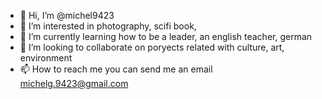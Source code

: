 - 👋 Hi, I’m @michel9423
- 👀 I’m interested in photography, scifi book,
- 🌱 I’m currently learning how to be a leader, an english teacher, german
- 💞️ I’m looking to collaborate on poryects related with culture, art, environment
- 📫 How to reach me you can send me an email michelg.9423@gmail.com

<!---
michel9423/michel9423 is a ✨ special ✨ repository because its `README.md` (this file) appears on your GitHub profile.
You can click the Preview link to take a look at your changes.
--->
